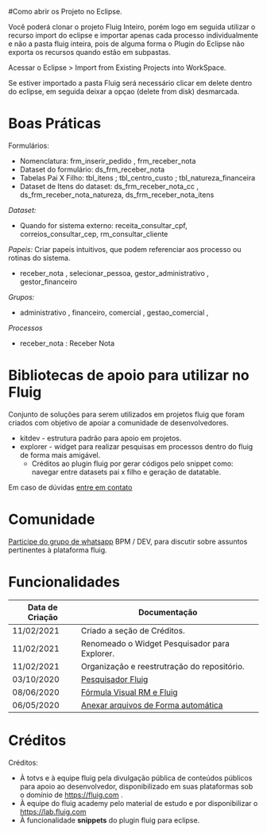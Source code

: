 #Como abrir os Projeto no Eclipse.

Você poderá clonar o projeto Fluig Inteiro, porém logo em seguida utilizar o recurso
import do eclipse e importar apenas cada processo individualmente e não a pasta
fluig inteira, pois de alguma forma o Plugin do Eclipse não exporta os recursos
quando estão em subpastas.

Acessar o Eclipse > Import from Existing Projects into WorkSpace.

Se estiver importado a pasta Fluig será necessário clicar em delete dentro do eclipse, em seguida deixar a opçao (delete from disk) desmarcada.


# Boas Práticas

Formulários:
- Nomenclatura: frm_inserir_pedido , frm_receber_nota
- Dataset do formulário: ds_frm_receber_nota
- Tabelas Pai X Filho: tbl_itens ; tbl_centro_custo ; tbl_natureza_financeira
- Dataset de Itens do dataset: ds_frm_receber_nota_cc , ds_frm_receber_nota_natureza, ds_frm_receber_nota_itens

*Dataset:*
- Quando for sistema externo: receita_consultar_cpf, correios_consultar_cep, rm_consultar_cliente

*Papeis:*
Criar papeis intuitivos, que podem referenciar aos processo ou rotinas do sistema.
- receber_nota , selecionar_pessoa, gestor_administrativo , gestor_financeiro

*Grupos:*
- administrativo , financeiro, comercial , gestao_comercial , 

*Processos*
- receber_nota : Receber Nota

# Bibliotecas de apoio para utilizar no Fluig

Conjunto de soluções para serem utilizados em projetos fluig que foram criados com objetivo de apoiar a comunidade de desenvolvedores.

- kitdev - estrutura padrão para apoio em projetos.
- explorer - widget para realizar pesquisas em processos dentro do fluig de forma mais amigável.
	- Créditos ao plugin fluig por gerar códigos pelo snippet como: navegar entre datasets pai x filho e geração de datatable.




Em caso de dúvidas [entre em contato](https://willian.eti.br/contato/)

# Comunidade

[Participe do grupo de whatsapp](https://willian.eti.br/grupo-whatsapp-fluig-duvidas-sobre-fluig-e-comunidade/) BPM / DEV, para discutir sobre assuntos pertinentes à plataforma fluig.

# Funcionalidades

| Data de Criação | Documentação |
| ------ | ------ |
| 11/02/2021 | Criado a seção de Créditos. |
| 11/02/2021 | Renomeado o Widget Pesquisador para Explorer. |
| 11/02/2021 | Organização e reestrutração do repositório. |
| 03/10/2020 | [Pesquisador Fluig](https://willian.eti.br/pesquisador-generico-de-dados-de-processos-no-fluig/) |
| 08/06/2020 | [Fórmula Visual RM e  Fluig](https://willian.eti.br/pesquisador-generico-de-dados-de-processos-no-fluig/) |
| 06/05/2020 | [Anexar arquivos de Forma automática](https://willian.eti.br/como-inserir-anexos-no-processo-do-fuig-de-forma-automatica/) |
 
# 	Créditos

Créditos:
- À totvs e à equipe fluig pela divulgação pública de conteúdos públicos para apoio ao desenvolvedor, disponibilizado em suas plataformas sob o domínio de https://fluig.com .
- À equipe do fluig academy pelo material de estudo e por disponibilizar o https://lab.fluig.com
- À funcionalidade **snippets** do plugin fluig para eclipse.



